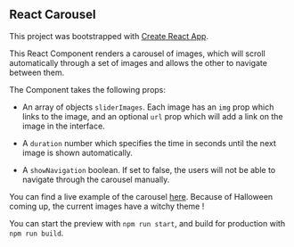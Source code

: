 ## React Carousel

This project was bootstrapped with [Create React App](https://github.com/facebook/create-react-app).

This React Component renders a carousel of images, which will scroll automatically through a set of images and allows the other to navigate between them.

The Component takes the following props: 

* An array of objects `sliderImages`. Each image has an `img` prop which links to the image, and an optional `url` prop which will add a link on the image in the interface. 

* A `duration` number which specifies the time in seconds until the next image is shown automatically.

* A `showNavigation` boolean. If set to false, the users will not be able to navigate through the carousel manually. 

You can find a live example of the carousel [here](https://react-carousel-pauline.netlify.app/). Because of Halloween coming up, the current images have a witchy theme ! 

You can start the preview with `npm run start`, and build for production with `npm run build`. 
